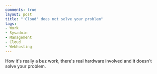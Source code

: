 ```yaml
---
comments: true
layout: post
title: "'Cloud' does not solve your problem"
tags:
- Work
- Sysadmin
- Management
- Cloud
- Webhosting
---
```


How it's really a buz work, there's real hardware involved and it doesn't solve
your problem.
